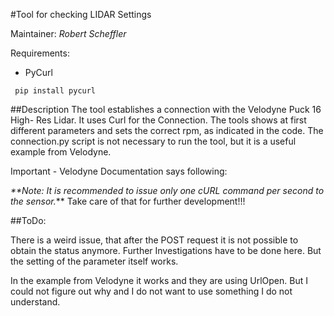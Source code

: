 #Tool for checking LIDAR Settings

Maintainer: *Robert Scheffler*

Requirements:

- PyCurl

<code> pip install pycurl </code>

##Description
The tool establishes a connection with the Velodyne Puck 16 High- Res Lidar. It uses Curl for the Connection. The tools
shows at first different parameters and sets the correct rpm, as indicated in the code.
The connection.py script is not necessary to run the tool, but it is a useful example from Velodyne.

Important -  Velodyne Documentation says following:

_**Note: It is recommended to issue only one cURL command per second to the sensor._**
Take care of that for further development!!!

##ToDo:

There is a weird issue, that after the POST request it is not possible to obtain the status
anymore. Further Investigations have to be done here. But the setting of the parameter itself works.

In the example from Velodyne it works and they are using UrlOpen. But I could not figure out why and I do not want to 
use something I do not understand.

